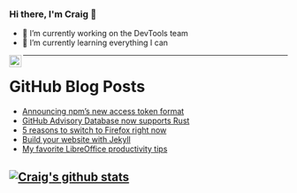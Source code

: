 ### Hi there, I'm Craig 👋

<!--
**CraigTeelFugro/CraigTeelFugro** is a ✨ _special_ ✨ repository because its `README.md` (this file) appears on your GitHub profile.

Here are some ideas to get you started:
-->

- 🔭 I’m currently working on the DevTools team
- 🌱 I’m currently learning everything I can

[<img align="left" alt="Craig Teel | LinkedIn" width="22px" src="https://cdn.jsdelivr.net/npm/simple-icons@v3/icons/linkedin.svg" />][linkedin]

---

# GitHub Blog Posts

<!-- BLOG-POST-LIST:START -->
- [Announcing npm’s new access token format](https://github.blog/2021-09-23-announcing-npms-new-access-token-format/)
- [GitHub Advisory Database now supports Rust](https://github.blog/2021-09-23-github-advisory-database-now-supports-rust/)
- [5 reasons to switch to Firefox right now](https://opensource.com/article/21/9/switch-to-firefox)
- [Build your website with Jekyll](https://opensource.com/article/21/9/build-website-jekyll)
- [My favorite LibreOffice productivity tips](https://opensource.com/article/21/9/libreoffice-tips)
<!-- BLOG-POST-LIST:END -->

## [![Craig's github stats](https://github-readme-stats.vercel.app/api?username=craigteelfugro)](https://github.com/anuraghazra/github-readme-stats)


[linkedin]: https://linkedin.com/in/craig-teel-b8786771
